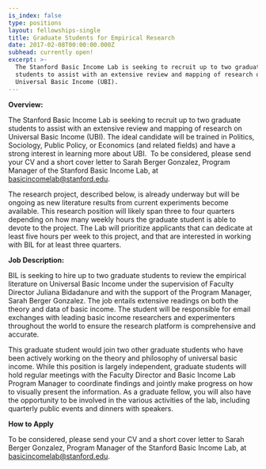 ```yaml
---
is_index: false
type: positions
layout: fellowships-single
title: Graduate Students for Empirical Research
date: 2017-02-08T00:00:00.000Z
subhead: currently open!
excerpt: >-
  The Stanford Basic Income Lab is seeking to recruit up to two graduate
  students to assist with an extensive review and mapping of research on
  Universal Basic Income (UBI).
---
```

**Overview:**

The Stanford Basic Income Lab is seeking to recruit up to two graduate students to assist with an extensive review and mapping of research on Universal Basic Income (UBI). The ideal candidate will be trained in Politics, Sociology, Public Policy, or Economics (and related fields) and have a strong interest in learning more about UBI.  To be considered, please send your CV and a short cover letter to Sarah Berger Gonzalez, Program Manager of the Stanford Basic Income Lab, at basicincomelab@stanford.edu.

The research project, described below, is already underway but will be ongoing as new literature results from current experiments become available. This research position will likely span three to four quarters depending on how many weekly hours the graduate student is able to devote to the project. The Lab will prioritize applicants that can dedicate at least five hours per week to this project, and that are interested in working with BIL for at least three quarters.

**Job Description:**

BIL is seeking to hire up to two graduate students to review the empirical literature on Universal Basic Income under the supervision of Faculty Director Juliana Bidadanure and with the support of the Program Manager, Sarah Berger Gonzalez. The job entails extensive readings on both the theory and data of basic income. The student will be responsible for email exchanges with leading basic income researchers and experimenters throughout the world to ensure the research platform is comprehensive and accurate.

This graduate student would join two other graduate students who have been actively working on the theory and philosophy of universal basic income. While this position is largely independent, graduate students will hold regular meetings with the Faculty Director and Basic Income Lab Program Manager to coordinate findings and jointly make progress on how to visually present the information. As a graduate fellow, you will also have the opportunity to be involved in the various activities of the lab, including quarterly public events and dinners with speakers.

**How to Apply**

To be considered, please send your CV and a short cover letter to Sarah Berger Gonzalez, Program Manager of the Stanford Basic Income Lab, at basicincomelab@stanford.edu.
